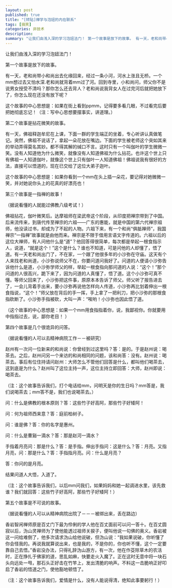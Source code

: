 ```yaml
---
layout: post
published: true
title: "[转贴]禅学与泡妞的内在联系"
tags: [搞笑]
categories: 非技术    
description: 
summary: "让我们由浅入深的学习泡妞法门！ 第一个故事是放下的故事。 有一天，老和尚带小和尚出去化缘回来，经过一条小河，河水上涨且无桥。一个mm想过去又怕水深.老和尚就背着mm过了河。回到寺里，小和尚问，师父你不是说男女授受不清吗？那你怎么还去背人？老"
---
```

让我们由浅入深的学习泡妞法门！  
  
第一个故事是放下的故事。  
  
有一天，老和尚带小和尚出去化缘回来，经过一条小河，河水上涨且无桥。一个mm想过去又怕水深.老和尚就背着mm过了河。回到寺里，小和尚问，师父你不是说男女授受不清吗？那你怎么还去背人？老和尚说我背女人在过完河后就把她放下了，你怎么现在还没有放下呢？  
  
这个故事的中心思想是：如果在街上看到ppmm，记得要多看几眼，不过看完后要把她彻底忘记！（注：写中心思想要摆事实，讲道理。）  
  
第二个故事是拈花微笑的故事。  
  
有一天，佛祖释迦牟尼在上课，下面一群的学生端正的坐着，专心听讲认真做笔记。突然，佛祖不说话了，拿起一朵花放在嘴边。下面的学生被老师这个突如其来的举动弄得莫名其妙。都不得其解的缄口不言。这时只有一个叫伽叶的学生微微一笑。没有人知道他为什么微笑，就像没有人知道佛祖为什么拈花。也许这个世上只有佛祖一人知道伽叶，就像这个世上只有伽叶一人知道佛祖！佛祖说我有很好的方法，直接可以悟道的，现在已交给了这位大弟子迦叶。  
  
这个故事的中心思想是：如果你看到一个mm在头上插一朵花，要记得对她微微一笑，并对她说你头上的花真的好漂亮也！  
  
第三个故事是一指禅的故事！  
  
（据说看懂的人就能过佛教八级考试！）  
  
佛祖拈花，伽叶微笑后。达摩祖师在梁武帝这个阶段，从印度把禅宗带到了中国。后来流传来，到唐代传至禅宗的六祖——广东的惠能，就是中国的第六代禅宗祖师，他没读过书，却成为了不起的人物。六祖下来，有一个和尚“俱胝禅师”，我国禅宗“一指禅”故事就是由他而来。禅宗是不限于借用言语文字传道的。六祖以后的这位大禅师，有人问他什么是“道”？他回答得很简单，每次都是举起一根食指示人，说道，“就是这个！”这个是什么？谁也不知道，可是问他的人却懂了，悟了道。有一天老和尚出门了，不在家，一个跟了他很多年的小沙弥在守庙。这天有个人来找老和尚道，小沙弥说师父不在，你要问道问我好了。问道的人便请小沙弥告诉他什么是道，小沙弥学师父的样，举起一根食指向那问道的人说：“这个！”那个问道的人很高兴，跪下来了，因为问道的人真懂了，悟了道。这个小沙弥可真不懂。等师父回来了，小沙弥把这件事，原原本本告诉了师父。师父听了报告进去了，一会儿背着手出来，要小沙弥再说他怎样向人传道，小沙弥再比划着伸出一根食指说，“这个！”师父放在背后的手一挥，手上拿了一把利刀，把小沙弥的那根食指砍断了。小沙弥手指被砍，大叫一声：“唉哟！小沙弥也因此悟了道。  
  
（这个故事的中心思想是：如果一个mm用食指指着你，说，我鄙视你。你就要用中指指过去，说，鄙你老目！ ）  
  
第四个故事是几个很诡异的问答。  
  
（据说看懂的人可以去精神病院工作－－被研究）  
  
赵州有一次问一位新来的和尚说：你曾经到过这里吗？答：是的。于是赵州说：喝茶去。之后，赵州问另一个来访的和尚相同的问题，该和尚答：没有。赵州说：喝茶去。事后有位住持请问赵州：大师怎么不管他们回答是什么，都叫他们喝茶去，这到底是为什么？赵州叫了这位主持一声，这位主持立即回答：大师，赵州即说：喝茶去。  
  
（注：这个故事告诉我们，打个电话给mm，问明天是你的生日吗？mm答是，我们说喝茶去；mm答不是，我们也说喝茶去。）  
  
问：什么是佛教的根本原则？答：这些竹子好高阿，那些竹子好矮阿！  
  
问：何为祖师西来意？答：庭前柏树子。  
  
问：谁是佛？答：你的名字是惠州。  
  
问：什么是曹谿一滴水？答：那是赵河一滴水？  
  
手指着月亮问：那是什么？答：是手指。伸出手指问：这是什么？答：月亮。又指月亮，问：那是什么？答：手指指月亮。问：什么是月亮？  
  
答：你问的是月亮。  
  
结果问道人大悟，入道了。  
  
（注：这个故事告诉我们，以后mm问我们，如果妈妈和她一起调进水里，该先救谁？我们就回答：这些竹子好高阿，那些竹子好矮阿！）  
  
第五个故事是不可说的故事。  
  
（据说看懂的人可以从精神病院出院了－－－被绑出来，丢在路边）  
  
香岩智闲禅师原是百丈门下最为伶俐的学人他在百丈面前可以问一答十。在百丈圆寂以后，沩山灵禅师为了使他能透过祖师关捩子，便叫他说一句佛的奥义。香岩被这一问给难倒了，他多次请求沩山给他说破，但沩山说：“我如果说破，你听懂了你会怪我的。再说我就算说出来，也是我的，不是你的，你也听不懂，这个一定要靠自己去悟。”香岩没办法，只得礼辞沩山游方，有一次，他在作芟除草木的农活时，正在挣扎于佛家的道，思乱如麻，快要走火入魔了。正在这时无意中将一块石头向远处一甩，那石头正好击在竹竿上，发出清脆的响声。不料这一击脆响正好叩启了香岩的悟道之门，使他豁地顿悟了。  
  
（注：这个故事告诉我们，爱情是什么，没有人能说得清，绝知此事要躬行！）